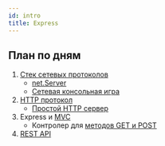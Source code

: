 ```yaml
---
id: intro
title: Express
---
```


## План по дням

1. [Стек сетевых протоколов](01.1-net-protocols.md)
   - [net.Server](01.2-net-server.md)
   - [Сетевая консольная игра](01.3-net-console-game.md)
2. [HTTP протокол](02-http.md)
   - [Простой HTTP сервер](02.1-http-endpoints.md)
3. Express и [MVC](03-mvc.md)
   - Контролер для [методов GET и POST](03.2-get-post-actions-task.md)
5. [REST API](05-rest-api.md)
